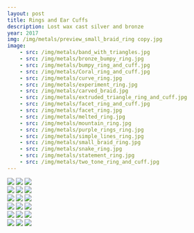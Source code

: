 ```yaml
---
layout: post
title: Rings and Ear Cuffs
description: Lost wax cast silver and bronze
year: 2017
img: /img/metals/preview_small_braid_ring copy.jpg
image:
    - src: /img/metals/band_with_triangles.jpg
    - src: /img/metals/bronze_bumpy_ring.jpg
    - src: /img/metals/bumpy_ring_and_cuff.jpg
    - src: /img/metals/Coral_ring_and_cuff.jpg
    - src: /img/metals/curve_ring.jpg
    - src: /img/metals/experiment_ring.jpg
    - src: /img/metals/carved_braid.jpg
    - src: /img/metals/extruded_triangle_ring_and_cuff.jpg
    - src: /img/metals/facet_ring_and_cuff.jpg
    - src: /img/metals/facet_ring.jpg
    - src: /img/metals/melted_ring.jpg
    - src: /img/metals/mountain_ring.jpg
    - src: /img/metals/purple_rings_ring.jpg
    - src: /img/metals/simple_lines_ring.jpg
    - src: /img/metals/small_braid_ring.jpg
    - src: /img/metals/snake_ring.jpg
    - src: /img/metals/statement_ring.jpg
    - src: /img/metals/two_tone_ring_and_cuff.jpg
---
```

<div class="img_row">
  <img class="col one" src="{{ page.image[0].src }}">
  <img class="col one" src="{{ page.image[1].src }}">
  <img class="col one" src="{{ page.image[2].src }}">
</div>
<div class="img_row">
  <img class="col one" src="{{ page.image[3].src }}">
  <img class="col one" src="{{ page.image[4].src }}">
  <img class="col one" src="{{ page.image[5].src }}">
</div>
<div class="img_row">
  <img class="col one" src="{{ page.image[6].src }}">
  <img class="col one" src="{{ page.image[7].src }}">
  <img class="col one" src="{{ page.image[8].src }}">
</div>
<div class="img_row">
  <img class="col one" src="{{ page.image[9].src }}">
  <img class="col one" src="{{ page.image[10].src }}">
  <img class="col one" src="{{ page.image[11].src }}">
</div>
<div class="img_row">
  <img class="col one" src="{{ page.image[12].src }}">
  <img class="col one" src="{{ page.image[13].src }}">
  <img class="col one" src="{{ page.image[14].src }}">
</div>
<div class="img_row">
  <img class="col one" src="{{ page.image[15].src }}">
  <img class="col one" src="{{ page.image[16].src }}">
  <img class="col one" src="{{ page.image[17].src }}">
</div>
